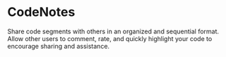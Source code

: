 # CodeNotes

Share code segments with others in an organized and sequential format. Allow other users to comment, rate, and quickly highlight your code to encourage sharing and assistance.

